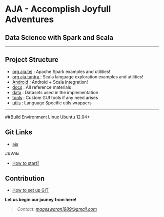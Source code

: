 # AJA - Accomplish Joyfull Adventures

## Data Science with Spark and Scala

---------------------------------------------------------------------------------

## Project Structure
- [org.aja.tej](https://github.com/Mageswaran1989/aja/tree/master/src/examples/scala/org/aja/tej/examples)    : Apache Spark examples and utilities!
- [org.aja.tantra ](https://github.com/Mageswaran1989/aja/tree/master/src/examples/scala/org/aja/tantra/examples) : Scala language exploration examples and utilities!
- [Android](https://github.com/Mageswaran1989/aja/tree/master/android) : Android + Scala integration!
- [docs](https://github.com/Mageswaran1989/aja/tree/master/docs) : All reference materials
- [data](https://github.com/Mageswaran1989/aja/tree/master/data) : Datasets used in the implementation
- [tools](https://github.com/Mageswaran1989/aja/tree/master/tools) : Custom GUI tools if any need arises
- [utils](https://github.com/Mageswaran1989/aja/tree/master/utils) : Language Specific utils wrappers

-----------------------------------------------------------------------------------

##Build Environment
Linux Ubuntu 12.04+

## Git Links
- [aja](https://github.com/Mageswaran1989/aja)

##Wiki
- [How to start?](https://github.com/Mageswaran1989/aja/wiki/How-to-start%3F)
	
## Contribution  
- [How to set up GIT](https://github.com/Mageswaran1989/aja/wiki/Setting-up-the-GIT)

**Let us begin our jouney from here!**
> *Contact: mageswaran1989@gmail.com*

